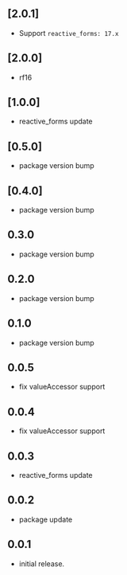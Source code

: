 ## [2.0.1]

* Support `reactive_forms: 17.x`

## [2.0.0]

* rf16

## [1.0.0]

* reactive_forms update

## [0.5.0]

* package version bump

## [0.4.0]

* package version bump

## 0.3.0

* package version bump

## 0.2.0

* package version bump

## 0.1.0

* package version bump

## 0.0.5

* fix valueAccessor support

## 0.0.4

* fix valueAccessor support

## 0.0.3

* reactive_forms update

## 0.0.2

* package update

## 0.0.1

* initial release.
